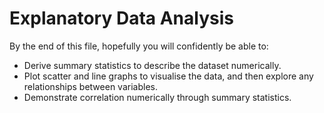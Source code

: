 # Explanatory Data Analysis

By the end of this file, hopefully you will confidently be able to:
  - Derive summary statistics to describe the dataset numerically.
  - Plot scatter and line graphs to visualise the data, and then explore any relationships between variables.
  - Demonstrate correlation numerically through summary statistics.
